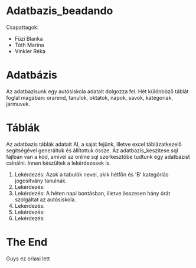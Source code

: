 # Adatbazis_beadando
Csapattagok:
- Füzi Blanka
- Tóth Marina
- Vinkler Réka

# Adatbázis
Az adatbazisunk egy autósiskola adatait dolgozza fel. Hét különböző táblát foglal magában: orarend, tanulok, oktatok, napok, savok, kategoriak, jarmuvek.

# Táblák
Az adatbazis táblák adatait AI, a saját fejünk, illetve excel táblázatkezelő segítségével generáltuk és állítottuk össze.
Az adatbazis_keszitese.sql fájlban van a kód, amivel az online sql szerkesztőbe tudtunk egy adatbázist csinálni.
Innen készültek a lekérdezesek is.
1. Lekérdezés: Azok a tabulók nevei, akik hétfőn és 'B' kategóriás jogosítvány tanulnak.
2. Lekérdezés:
3. Lekérdezés: A héten napi bontásban, illetve összesen hány órát szolgáltat az autósiskola.
4. Lekérdezés:
5. Lekérdezés:
6. Lekérdezés:

# The End
Guys ez oriasi lett
